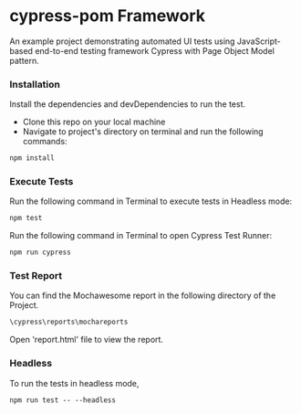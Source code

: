 # cypress-pom Framework

An example project demonstrating automated UI tests using JavaScript-based end-to-end testing framework Cypress with Page Object Model pattern.


### Installation

Install the dependencies and devDependencies to run the test.
- Clone this repo on your local machine
- Navigate to project's directory on terminal and run the following commands:

```sh
npm install
```

### Execute Tests

Run the following command in Terminal to execute tests in Headless mode:

```sh
npm test
```

Run the following command in Terminal to open Cypress Test Runner:

```sh
npm run cypress
```

### Test Report

You can find the Mochawesome report in the following directory of the Project.

```sh
\cypress\reports\mochareports
```

Open 'report.html' file to view the report.

### Headless

To run the tests in headless mode,
```
npm run test -- --headless
```